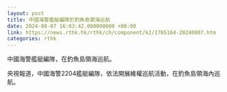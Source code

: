 ```yaml
---
layout: post
title: 中國海警艦艇編隊於釣魚島領海巡航
date: 2024-08-07 16:03:42.000000000 +08:00
link: https://news.rthk.hk/rthk/ch/component/k2/1765164-20240807.htm
categories: rthk
---
```


中國海警艦艇編隊，在釣魚島領海巡航。

央視報道，中國海警2204艦艇編隊，依法開展維權巡航活動，在釣魚島領海內巡航。
